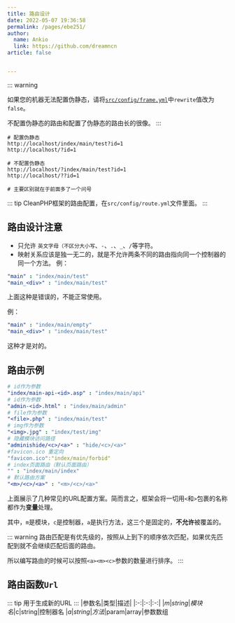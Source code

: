```yaml
---
title: 路由设计
date: 2022-05-07 19:36:58
permalink: /pages/ebe251/
author: 
  name: Ankio
  link: https://github.com/dreamncn
article: false


---
```


::: warning

如果您的机器无法配置伪静态，请将[`src/config/frame.yml`](02.框架配置.md)中`rewrite`值改为`false`。

不配置伪静态的路由和配置了伪静态的路由长的很像。
:::

```
# 配置伪静态
http://localhost/index/main/test?id=1
http://localhost/?id=1

# 不配置伪静态
http://localhost/?index/main/test?id=1
http://localhost/??id=1

# 主要区别就在于前面多了一个问号
```

::: tip
CleanPHP框架的路由配置，在`src/config/route.yml`文件里面。
:::

## 路由设计注意

- 只允许 `英文字母（不区分大小写`、`-`、`.`、`_`、`/`等字符。
- 映射关系应该是独一无二的，就是不允许两条不同的路由指向同一个控制器的同一个方法。
例：
```yaml
"main" : "index/main/test"
"main_<div>" : "index/main/test"
```
上面这种是错误的，不能正常使用。

例：
```yaml
"main" : "index/main/empty"
"main_<div>" : "index/main/test"
```
这种才是对的。

## 路由示例
```yaml
# id作为参数
"index/main-api-<id>.asp" : "index/main/api"
# id作为参数
"admin-<id>.html" : "index/main/admin"
# file作为参数
"<file>.php" : "index/main/test"
# img作为参数
"<img>.jpg" : "index/test/img"
# 隐藏模块访问路径
"adminishide/<c>/<a>" : "hide/<c>/<a>"
#favicon.ico 重定向
"favicon.ico":"index/main/forbid"
# index页面路由（默认页面路由）
"" : "index/main/index"
# 默认路由方案
"<m>/<c>/<a>" : "<m>/<c>/<a>"
```

上面展示了几种常见的URL配置方案。简而言之，框架会将一切用`<`和`>`包裹的名称都作为**变量**处理。

其中，`m`是模块，`c`是控制器，`a`是执行方法，这三个是固定的，**不允许**被覆盖的。

::: warning
路由匹配是有优先级的，按照从上到下的顺序依次匹配，如果优先匹配到就不会继续匹配后面的路由。

所以编写路由的时候可以按照`<a><m><c>`参数的数量进行排序。
:::

## 路由函数`Url`

::: tip 用于生成新的URL
:::
|参数名|类型|描述|
|:-:|:-:|:-:|
|$m|string|模块名
|$c|string|控制器名
|$a|string|方法
|$param|array|参数数组



